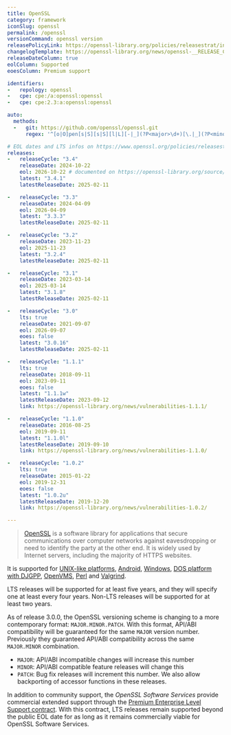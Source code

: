 ```yaml
---
title: OpenSSL
category: framework
iconSlug: openssl
permalink: /openssl
versionCommand: openssl version
releasePolicyLink: https://openssl-library.org/policies/releasestrat/index.html
changelogTemplate: https://openssl-library.org/news/openssl-__RELEASE_CYCLE__-notes/index.html
releaseDateColumn: true
eolColumn: Supported
eoesColumn: Premium support

identifiers:
-   repology: openssl
-   cpe: cpe:/a:openssl:openssl
-   cpe: cpe:2.3:a:openssl:openssl

auto:
  methods:
  -   git: https://github.com/openssl/openssl.git
      regex: '^[o|O]pen[s|S][s|S][l|L][-|_](?P<major>\d+)[\.|_](?P<minor>\d+)[\.|_](?P<patch>\d+\w{0,2})?$'

# EOL dates and LTS infos on https://www.openssl.org/policies/releasestrat.html
releases:
-   releaseCycle: "3.4"
    releaseDate: 2024-10-22
    eol: 2026-10-22 # documented on https://openssl-library.org/source/
    latest: "3.4.1"
    latestReleaseDate: 2025-02-11

-   releaseCycle: "3.3"
    releaseDate: 2024-04-09
    eol: 2026-04-09
    latest: "3.3.3"
    latestReleaseDate: 2025-02-11

-   releaseCycle: "3.2"
    releaseDate: 2023-11-23
    eol: 2025-11-23
    latest: "3.2.4"
    latestReleaseDate: 2025-02-11

-   releaseCycle: "3.1"
    releaseDate: 2023-03-14
    eol: 2025-03-14
    latest: "3.1.8"
    latestReleaseDate: 2025-02-11

-   releaseCycle: "3.0"
    lts: true
    releaseDate: 2021-09-07
    eol: 2026-09-07
    eoes: false
    latest: "3.0.16"
    latestReleaseDate: 2025-02-11

-   releaseCycle: "1.1.1"
    lts: true
    releaseDate: 2018-09-11
    eol: 2023-09-11
    eoes: false
    latest: "1.1.1w"
    latestReleaseDate: 2023-09-12
    link: https://openssl-library.org/news/vulnerabilities-1.1.1/

-   releaseCycle: "1.1.0"
    releaseDate: 2016-08-25
    eol: 2019-09-11
    latest: "1.1.0l"
    latestReleaseDate: 2019-09-10
    link: https://openssl-library.org/news/vulnerabilities-1.1.0/

-   releaseCycle: "1.0.2"
    lts: true
    releaseDate: 2015-01-22
    eol: 2019-12-31
    eoes: false
    latest: "1.0.2u"
    latestReleaseDate: 2019-12-20
    link: https://openssl-library.org/news/vulnerabilities-1.0.2/

---
```


> [OpenSSL](https://openssl-library.org/) is a software library for applications that secure
> communications over computer networks against eavesdropping or need to identify the party at the
> other end. It is widely used by Internet servers, including the majority of HTTPS websites.

It is supported for [UNIX-like platforms](https://github.com/openssl/openssl/blob/master/NOTES-UNIX.md),
[Android](https://github.com/openssl/openssl/blob/master/NOTES-ANDROID.md),
[Windows](https://github.com/openssl/openssl/blob/master/NOTES-WINDOWS.md),
[DOS platform with DJGPP](https://github.com/openssl/openssl/blob/master/NOTES-DJGPP.md),
[OpenVMS](https://github.com/openssl/openssl/blob/master/NOTES-VMS.md),
[Perl](https://github.com/openssl/openssl/blob/master/NOTES-PERL.md) and
[Valgrind](https://github.com/openssl/openssl/blob/master/NOTES-VALGRIND.md).

LTS releases will be supported for at least five years, and they will specify one at least every
four years. Non-LTS releases will be supported for at least two years.

As of release 3.0.0, the OpenSSL versioning scheme is changing to a more contemporary format:
`MAJOR.MINOR.PATCH`. With this format, API/ABI compatibility will be guaranteed for the same `MAJOR`
version number. Previously they guaranteed API/ABI compatibility across the same `MAJOR.MINOR`
combination.

- `MAJOR`: API/ABI incompatible changes will increase this number
- `MINOR`: API/ABI compatible feature releases will change this
- `PATCH`: Bug fix releases will increment this number. We also allow backporting of accessor
  functions in these releases.

In addition to community support, the _OpenSSL Software Services_ provide commercial extended
support through the [Premium Enterprise Level Support contract](https://openssl-corporation.org/support/#premium).
With this contract, LTS releases remain supported beyond the public EOL date for as long as it
remains commercially viable for OpenSSL Software Services.
